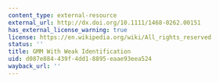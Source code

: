 ```yaml
---
content_type: external-resource
external_url: http://dx.doi.org/10.1111/1468-0262.00151
has_external_license_warning: true
license: https://en.wikipedia.org/wiki/All_rights_reserved
status: ''
title: GMM With Weak Identification
uid: d087e884-439f-4dd1-8895-eaae93eea524
wayback_url: ''
---
```

